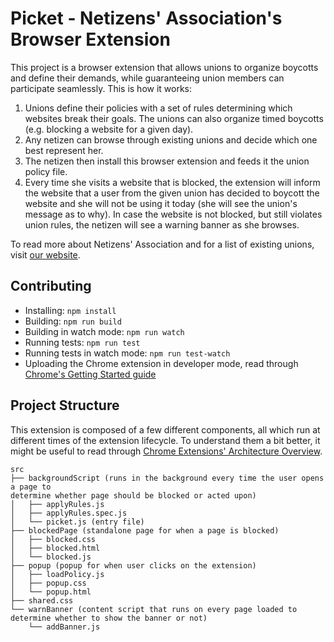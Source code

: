 # Picket - Netizens' Association's Browser Extension

This project is a browser extension that allows unions to organize boycotts
and define their demands, while guaranteeing union members can participate
seamlessly. This is how it works:

1. Unions define their policies with a set of rules determining which websites
   break their goals. The unions can also organize timed boycotts (e.g.
   blocking a website for a given day).
1. Any netizen can browse through existing unions and decide which one best
   represent her.
1. The netizen then install this browser extension and feeds it the union policy
   file.
1. Every time she visits a website that is blocked, the extension will inform
   the website that a user from the given union has decided to boycott the
   website and she will not be using it today (she will see the union's message
   as to why). In case the website is not blocked, but still violates union
   rules, the netizen will see a warning banner as she browses.

To read more about Netizens' Association and for a list of existing unions,
visit [our website](https://netizensassociation.github.io/website/).

## Contributing

- Installing: `npm install`
- Building: `npm run build`
- Building in watch mode: `npm run watch`
- Running tests: `npm run test`
- Running tests in watch mode: `npm run test-watch`
- Uploading the Chrome extension in developer mode, read through [Chrome's
  Getting Started
  guide](https://developer.chrome.com/extensions/getstarted#manifest)

## Project Structure

This extension is composed of a few different components, all which run at
different times of the extension lifecycle. To understand them a bit better, it
might be useful to read through [Chrome Extensions' Architecture
Overview](https://developer.chrome.com/extensions/overview#arch).

```
src
├── backgroundScript (runs in the background every time the user opens a page to
determine whether page should be blocked or acted upon)
│   ├── applyRules.js
│   ├── applyRules.spec.js
│   └── picket.js (entry file)
├── blockedPage (standalone page for when a page is blocked)
│   ├── blocked.css
│   ├── blocked.html
│   └── blocked.js
├── popup (popup for when user clicks on the extension)
│   ├── loadPolicy.js
│   ├── popup.css
│   └── popup.html
├── shared.css
└── warnBanner (content script that runs on every page loaded to determine whether to show the banner or not)
    └── addBanner.js
```
